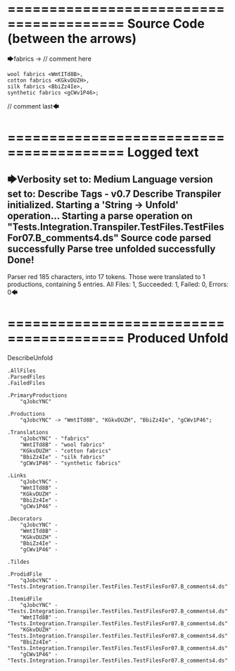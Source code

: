 ========================================
Source Code (between the arrows)
========================================

🡆fabrics <qJobcYNC> -> // comment here

    wool fabrics <WmtITd8B>,
    cotton fabrics <KGkvDUZH>,
    silk fabrics <BbiZz4Ie>,
    synthetic fabrics <gCWv1P46>;

// comment last🡄

========================================
Logged text
========================================

🡆Verbosity set to: Medium
Language version set to: Describe Tags - v0.7
Describe Transpiler initialized.
Starting a 'String -> Unfold' operation...
Starting a parse operation on "Tests.Integration.Transpiler.TestFiles.TestFilesFor07.B_comments4.ds"
Source code parsed successfully
Parse tree unfolded successfully
Done!
------------------------
Parser red 185 characters, into 17 tokens.
Those were translated to 1 productions, containing 5 entries.
All Files: 1, Succeeded: 1, Failed: 0, Errors: 0🡄

========================================
Produced Unfold
========================================

DescribeUnfold

    .AllFiles
    .ParsedFiles
    .FailedFiles

    .PrimaryProductions
        "qJobcYNC" 

    .Productions
        "qJobcYNC" -> "WmtITd8B", "KGkvDUZH", "BbiZz4Ie", "gCWv1P46";

    .Translations
        "qJobcYNC" - "fabrics"
        "WmtITd8B" - "wool fabrics"
        "KGkvDUZH" - "cotton fabrics"
        "BbiZz4Ie" - "silk fabrics"
        "gCWv1P46" - "synthetic fabrics"

    .Links
        "qJobcYNC" - 
        "WmtITd8B" - 
        "KGkvDUZH" - 
        "BbiZz4Ie" - 
        "gCWv1P46" - 

    .Decorators
        "qJobcYNC" - 
        "WmtITd8B" - 
        "KGkvDUZH" - 
        "BbiZz4Ie" - 
        "gCWv1P46" - 

    .Tildes

    .ProdidFile
        "qJobcYNC" - "Tests.Integration.Transpiler.TestFiles.TestFilesFor07.B_comments4.ds"

    .ItemidFile
        "qJobcYNC" - "Tests.Integration.Transpiler.TestFiles.TestFilesFor07.B_comments4.ds"
        "WmtITd8B" - "Tests.Integration.Transpiler.TestFiles.TestFilesFor07.B_comments4.ds"
        "KGkvDUZH" - "Tests.Integration.Transpiler.TestFiles.TestFilesFor07.B_comments4.ds"
        "BbiZz4Ie" - "Tests.Integration.Transpiler.TestFiles.TestFilesFor07.B_comments4.ds"
        "gCWv1P46" - "Tests.Integration.Transpiler.TestFiles.TestFilesFor07.B_comments4.ds"

